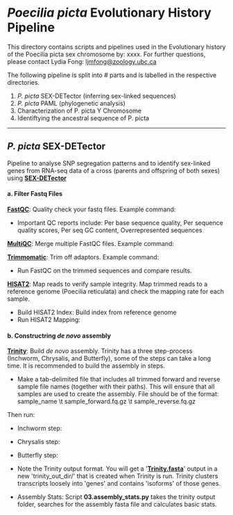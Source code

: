 # _Poecilia picta_ Evolutionary History Pipeline
This directory contains scripts and pipelines used in the Evolutionary history of the Poecilia picta sex chromosome by: xxxx.
For further questions, please contact Lydia Fong: ljmfong@zoology.ubc.ca

The following pipeline is split into # parts and is labelled in the respective directories.

1. _P. picta_ SEX-DETector (inferring sex-linked sequences)
2. _P. picta_ PAML (phylogenetic analysis)
3. Characterization of P. picta Y Chromosome
4. Identiftying the ancestral sequence of P. picta
-----------------------------------------------------------------------------------------------------------------------------------------------------------------------

## _P. picta_ SEX-DETector

Pipeline to analyse SNP segregation patterns and to identify sex-linked genes from RNA-seq data of a cross (parents and offspring of both sexes) using **[SEX-DETector](https://gitlab.in2p3.fr/sex-det-family/sex-detector/-/tree/master/)**

#### a. Filter Fastq Files
**[FastQC](https://www.bioinformatics.babraham.ac.uk/projects/fastqc/)**: Quality check your fastq files. Example command:

* Important QC reports include: Per base sequence quality, Per sequence quality scores, Per seq GC content, Overrepresented sequences

**[MultiQC](https://multiqc.info/)**: Merge multiple FastQC files. Example command:

**[Trimmomatic](http://www.usadellab.org/cms/?page=trimmomatic)**: Trim off adaptors. Example command:

* Run FastQC on the trimmed sequences and compare results.

**[HISAT2](https://daehwankimlab.github.io/hisat2/)**: Map reads to verify sample integrity. Map trimmed reads to a reference genome (Poecilia reticulata) and check the mapping rate for each sample. 

* Build HISAT2 Index: Build index from reference genome
* Run HISAT2 Mapping:




#### b. Constructring _de novo_ assembly

**[Trinity](https://github.com/trinityrnaseq/trinityrnaseq/wiki)**: Build _de novo_ assembly. Trinity has a three step-process (Inchworm, Chrysalis, and Butterfly), some of the steps can take a long time. It is recommended to build the assembly in steps.

* Make a tab-delimited file that includes all trimmed forward and reverse sample file names (together with their paths). This will ensure that all samples are used to create the assembly. File should be of the format: 
sample_name \t sample_forward.fq.gz \t sample_reverse.fq.gz 

Then run:
*  Inchworm step:
*  Chrysalis step:
*  Butterfly step:

* Note the Trinity output format. You will get a '**[Trinity.fasta](https://github.com/trinityrnaseq/trinityrnaseq/wiki/Output-of-Trinity-Assembly)**' output in a new 'trinity_out_dir/' that is created when Trinity is run. Trinity clusters transcripts loosely into 'genes' and contains 'isoforms' of those genes.

* Assembly Stats: Script **03.assembly_stats.py** takes the trinity output folder, searches for the assembly fasta file and calculates basic stats.

  

